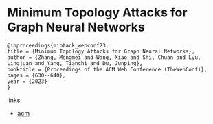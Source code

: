 # Minimum Topology Attacks for Graph Neural Networks

```
@inproceedings{mibtack_webconf23,
title = {Minimum Topology Attacks for Graph Neural Networks},
author = {Zhang, Mengmei and Wang, Xiao and Shi, Chuan and Lyu, Lingjuan and Yang, Tianchi and Du, Junping},
booktitle = {Proceedings of the ACM Web Conference (TheWebConf)},
pages = {630--640},
year = {2023}
}
```

links
- [acm](https://dl.acm.org/doi/10.1145/3543507.3583509)
